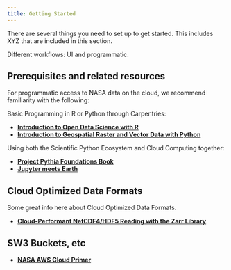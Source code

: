 ```yaml
---
title: Getting Started
---
```


There are several things you need to set up to get started. This includes XYZ that are included in this section.

Different workflows: UI and programmatic.

## Prerequisites and related resources 

For programmatic access to NASA data on the cloud, we recommend familiarity with the following:

Basic Programming in R or Python through Carpentries:

-   [**Introduction to Open Data Science with R**](https://carpentries-incubator.github.io/open-science-with-r/)
-   [**Introduction to Geospatial Raster and Vector Data with Python**](https://carpentries-incubator.github.io/geospatial-python/)

Using both the Scientific Python Ecosystem and Cloud Computing together:

-   [**Project Pythia Foundations Book**](https://foundations.projectpythia.org/landing-page.html)
-   [**Jupyter meets Earth**](https://jupytearth.org/)

## Cloud Optimized Data Formats

Some great info here about Cloud Optimized Data Formats.

-   [**Cloud-Performant NetCDF4/HDF5 Reading with the Zarr Library**](https://medium.com/pangeo/cloud-performant-reading-of-netcdf4-hdf5-data-using-the-zarr-library-1a95c5c92314)

## SW3 Buckets, etc

-   [**NASA AWS Cloud Primer**](https://earthdata.nasa.gov/learn/user-resources/webinars-and-tutorials/cloud-primer)
